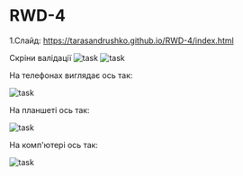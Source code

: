 # RWD-4
1.Cлайд: https://tarasandrushko.github.io/RWD-4/index.html

Скріни валідації 
![task](https://pp.vk.me/c636828/v636828543/35003/1CvLuHdp1IU.jpg)
![task](https://pp.vk.me/c636828/v636828543/3500d/Dd_8t5O5T14.jpg)

На телефонах виглядає ось так:

![task](https://pp.vk.me/c636828/v636828543/35017/YvT6HJJbl78.jpg)

На планшеті ось так:

![task](https://pp.vk.me/c636828/v636828543/35021/IUYzCP5lM80.jpg)

На комп'ютері ось так:

![task](https://pp.vk.me/c636828/v636828543/3502b/PoyId30G78Y.jpg)

